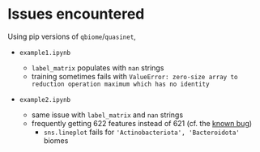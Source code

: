 # Issues encountered

Using pip versions of `qbiome`/`quasinet`, 

- `example1.ipynb`
    * `label_matrix` populates with `nan` strings
    * training sometimes fails with `ValueError: zero-size array to reduction operation maximum which has no identity`

- `example2.ipynb`
    * same issue with `label_matrix` and `nan` strings
    * frequently getting 622 features instead of 621 (cf. the [known bug](https://github.com/zeroknowledgediscovery/qbiome/tree/main/examples#bugs))
        - `sns.lineplot` fails for `'Actinobacteriota', 'Bacteroidota'` biomes